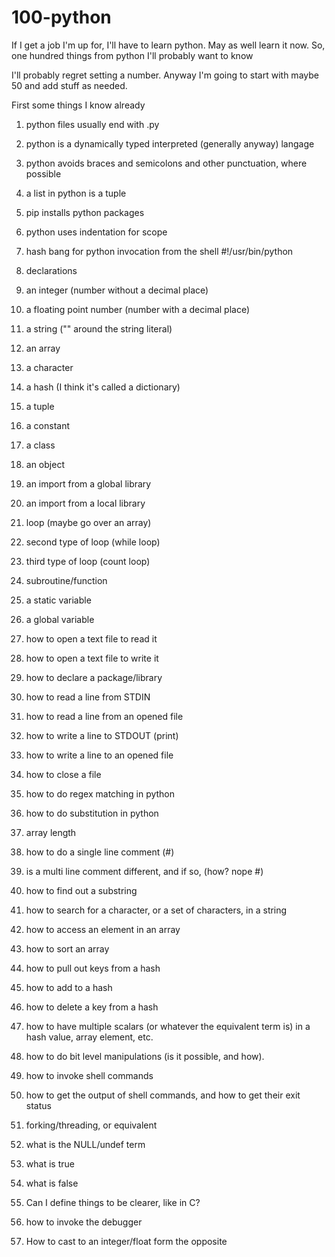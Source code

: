 100-python
==========

If I get a job I'm up for, I'll have to learn python.  May as well learn it now.  So, one hundred things from python I'll probably want to know

I'll probably regret setting a number.  Anyway I'm going to start with maybe 50 and add stuff as needed.

First some things I know already
1. python files usually end with .py
2. python is a dynamically typed interpreted (generally anyway) langage
3. python avoids braces and semicolons and other punctuation, where possible
4. a list in python is a tuple
5. pip installs python packages
6. python uses indentation for scope

1. hash bang for python invocation from the shell #!/usr/bin/python
2. declarations
3. an integer (number without a decimal place)
4. a floating point number (number with a decimal place)
5. a string ("" around the string literal)
6. an array
7. a character
8. a hash (I think it's called a dictionary)
9. a tuple 
10. a constant
11. a class
12. an object
13. an import from a global library
14. an import from a local library
15. loop (maybe go over an array)
16. second type of loop (while loop)
17. third type of loop (count loop)
18. subroutine/function
19. a static variable
20. a global variable
21. how to open a text file to read it
22. how to open a text file to write it
23. how to declare a package/library
24. how to read a line from STDIN
25. how to read a line from an opened file
26. how to write a line to STDOUT (print)
27. how to write a line to an opened file
28. how to close a file
29. how to do regex matching in python
30. how to do substitution in python
31. array length
32. how to do a single line comment (#)
33. is a multi line comment different, and if so, (how? nope #)
34. how to find out a substring
35. how to search for a character, or a set of characters, in a string
36. how to access an element in an array
37. how to sort an array
38. how to pull out keys from a hash
39. how to add to a hash
40. how to delete a key from a hash
41. how to have multiple scalars (or whatever the equivalent term is) in a hash value, array element, etc.
42. how to do bit level manipulations (is it possible, and how).
43. how to invoke shell commands
44. how to get the output of shell commands, and how to get their exit status
45. forking/threading, or equivalent
46. what is the NULL/undef term
47. what is true
48. what is false
49. Can I define things to be clearer, like in C?
50. how to invoke the debugger
51. How to cast to an integer/float form the opposite

